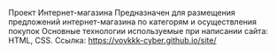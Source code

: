 Проект Интернет-магазина
Предназначен для размещения предложений интернет-магазина по категорям и осуществления покупок
Основные технологии используемые при написании сайта: HTML, CSS.
Ссылка: https://vovkkk-cyber.github.io/site/

